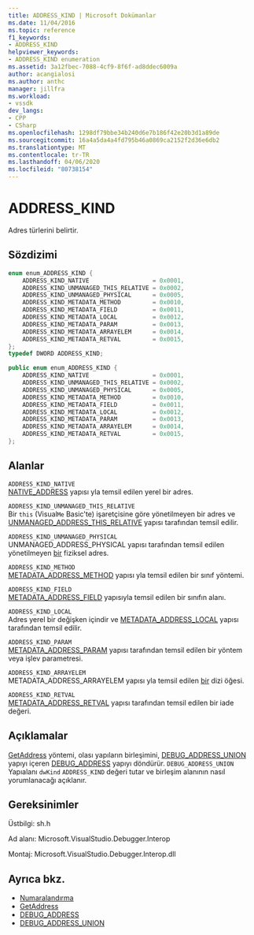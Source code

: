 ```yaml
---
title: ADDRESS_KIND | Microsoft Dokümanlar
ms.date: 11/04/2016
ms.topic: reference
f1_keywords:
- ADDRESS_KIND
helpviewer_keywords:
- ADDRESS_KIND enumeration
ms.assetid: 3a12fbec-7088-4cf9-8f6f-ad8ddec6009a
author: acangialosi
ms.author: anthc
manager: jillfra
ms.workload:
- vssdk
dev_langs:
- CPP
- CSharp
ms.openlocfilehash: 1298df79bbe34b240d6e7b186f42e20b3d1a89de
ms.sourcegitcommit: 16a4a5da4a4fd795b46a0869ca2152f2d36e6db2
ms.translationtype: MT
ms.contentlocale: tr-TR
ms.lasthandoff: 04/06/2020
ms.locfileid: "80738154"
---
```

# <a name="address_kind"></a>ADDRESS_KIND
Adres türlerini belirtir.

## <a name="syntax"></a>Sözdizimi

```cpp
enum enum_ADDRESS_KIND {
    ADDRESS_KIND_NATIVE                  = 0x0001,
    ADDRESS_KIND_UNMANAGED_THIS_RELATIVE = 0x0002,
    ADDRESS_KIND_UNMANAGED_PHYSICAL      = 0x0005,
    ADDRESS_KIND_METADATA_METHOD         = 0x0010,
    ADDRESS_KIND_METADATA_FIELD          = 0x0011,
    ADDRESS_KIND_METADATA_LOCAL          = 0x0012,
    ADDRESS_KIND_METADATA_PARAM          = 0x0013,
    ADDRESS_KIND_METADATA_ARRAYELEM      = 0x0014,
    ADDRESS_KIND_METADATA_RETVAL         = 0x0015,
};
typedef DWORD ADDRESS_KIND;
```

```csharp
public enum enum_ADDRESS_KIND {
    ADDRESS_KIND_NATIVE                  = 0x0001,
    ADDRESS_KIND_UNMANAGED_THIS_RELATIVE = 0x0002,
    ADDRESS_KIND_UNMANAGED_PHYSICAL      = 0x0005,
    ADDRESS_KIND_METADATA_METHOD         = 0x0010,
    ADDRESS_KIND_METADATA_FIELD          = 0x0011,
    ADDRESS_KIND_METADATA_LOCAL          = 0x0012,
    ADDRESS_KIND_METADATA_PARAM          = 0x0013,
    ADDRESS_KIND_METADATA_ARRAYELEM      = 0x0014,
    ADDRESS_KIND_METADATA_RETVAL         = 0x0015,
};
```

## <a name="fields"></a>Alanlar
`ADDRESS_KIND_NATIVE`\
[NATIVE_ADDRESS](../../../extensibility/debugger/reference/native-address.md) yapısı yla temsil edilen yerel bir adres.

`ADDRESS_KIND_UNMANAGED_THIS_RELATIVE`\
Bir `this` (Visual`Me` Basic'te) işaretçisine göre yönetilmeyen bir adres ve [UNMANAGED_ADDRESS_THIS_RELATIVE](../../../extensibility/debugger/reference/unmanaged-address-this-relative.md) yapısı tarafından temsil edilir.

`ADDRESS_KIND_UNMANAGED_PHYSICAL`\
UNMANAGED_ADDRESS_PHYSICAL yapısı tarafından temsil edilen yönetilmeyen [bir](../../../extensibility/debugger/reference/unmanaged-address-physical.md) fiziksel adres.

`ADDRESS_KIND_METHOD`\
[METADATA_ADDRESS_METHOD](../../../extensibility/debugger/reference/metadata-address-method.md) yapısı yla temsil edilen bir sınıf yöntemi.

`ADDRESS_KIND_FIELD`\
[METADATA_ADDRESS_FIELD](../../../extensibility/debugger/reference/metadata-address-field.md) yapısıyla temsil edilen bir sınıfın alanı.

`ADDRESS_KIND_LOCAL`\
Adres yerel bir değişken içindir ve [METADATA_ADDRESS_LOCAL](../../../extensibility/debugger/reference/metadata-address-local.md) yapısı tarafından temsil edilir.

`ADDRESS_KIND_PARAM`\
[METADATA_ADDRESS_PARAM](../../../extensibility/debugger/reference/metadata-address-param.md) yapısı tarafından temsil edilen bir yöntem veya işlev parametresi.

`ADDRESS_KIND_ARRAYELEM`\
METADATA_ADDRESS_ARRAYELEM yapısı yla temsil edilen [bir](../../../extensibility/debugger/reference/metadata-address-arrayelem.md) dizi öğesi.

`ADDRESS_KIND_RETVAL`\
[METADATA_ADDRESS_RETVAL](../../../extensibility/debugger/reference/metadata-address-retval.md) yapısı tarafından temsil edilen bir iade değeri.

## <a name="remarks"></a>Açıklamalar
[GetAddress](../../../extensibility/debugger/reference/idebugaddress-getaddress.md) yöntemi, olası yapıların birleşimini, [DEBUG_ADDRESS_UNION](../../../extensibility/debugger/reference/debug-address-union.md) yapıyı içeren [DEBUG_ADDRESS](../../../extensibility/debugger/reference/debug-address.md) yapıyı döndürür. `DEBUG_ADDRESS_UNION` Yapıalanı `dwKind` `ADDRESS_KIND` değeri tutar ve birleşim alanının nasıl yorumlanacağı açıklanır.

## <a name="requirements"></a>Gereksinimler
Üstbilgi: sh.h

Ad alanı: Microsoft.VisualStudio.Debugger.Interop

Montaj: Microsoft.VisualStudio.Debugger.Interop.dll

## <a name="see-also"></a>Ayrıca bkz.
- [Numaralandırma](../../../extensibility/debugger/reference/enumerations-visual-studio-debugging.md)
- [GetAddress](../../../extensibility/debugger/reference/idebugaddress-getaddress.md)
- [DEBUG_ADDRESS](../../../extensibility/debugger/reference/debug-address.md)
- [DEBUG_ADDRESS_UNION](../../../extensibility/debugger/reference/debug-address-union.md)
